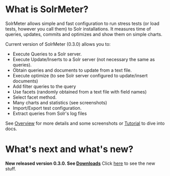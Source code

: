 # What is SolrMeter? #
SolrMeter allows simple and fast configuration to run stress tests (or load tests, however you call them) to Solr installations.
It measures time of  queries, updates, commits and optimizes and show them on simple charts.

Current version of SolrMeter (0.3.0) allows you to:
  * Execute Queries to a Solr server.
  * Execute Update/Inserts to a Solr server (not necessary the same as queries).
  * Obtain queries and documents to update from a text file.
  * Execute optimize (to see Solr server configured to update/insert documents)
  * Add filter queries to the query
  * Use facets (randomly obtained from a text file with field names)
  * Select facet method.
  * Many charts and statistics (see screenshots)
  * Import/Export test configuration.
  * Extract queries from Solr's log files

See [Overview](Overview.md) for more details and some screenshots or [Tutorial](Tutorial.md) to dive into docs.

# What's next and what's new? #
**New released version 0.3.0. See [Downloads](../../releases/tag/solrmeter-parent-0.3.0)**
Click [here](../../issues?q=label%3AMilestone-Release-0.3.0+is%3Aclosed) to see the new stuff.
